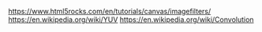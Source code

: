 



https://www.html5rocks.com/en/tutorials/canvas/imagefilters/
https://en.wikipedia.org/wiki/YUV
https://en.wikipedia.org/wiki/Convolution